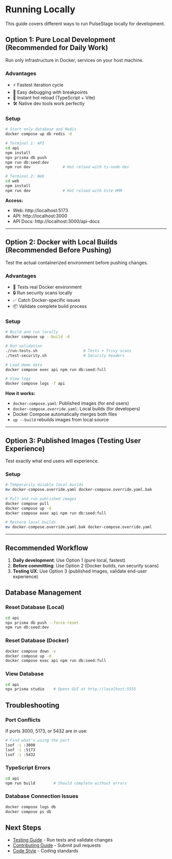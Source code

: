 # Running Locally

This guide covers different ways to run PulseStage locally for development.

## Option 1: Pure Local Development (Recommended for Daily Work)

Run only infrastructure in Docker, services on your host machine.

### Advantages
- ⚡ Fastest iteration cycle
- 🔧 Easy debugging with breakpoints
- 🔄 Instant hot reload (TypeScript + Vite)
- 🛠️ Native dev tools work perfectly

### Setup

```bash
# Start only database and Redis
docker compose up db redis -d

# Terminal 1: API
cd api
npm install
npx prisma db push
npm run db:seed:dev
npm run dev              # Hot reload with ts-node-dev

# Terminal 2: Web
cd web
npm install
npm run dev              # Hot reload with Vite HMR
```

**Access:**
- Web: http://localhost:5173
- API: http://localhost:3000
- API Docs: http://localhost:3000/api-docs

---

## Option 2: Docker with Local Builds (Recommended Before Pushing)

Test the actual containerized environment before pushing changes.

### Advantages
- 🐳 Tests real Docker environment
- 🔒 Run security scans locally
- ✅ Catch Docker-specific issues
- 📦 Validate complete build process

### Setup

```bash
# Build and run locally
docker compose up --build -d

# Run validation
./run-tests.sh                    # Tests + Trivy scans
./test-security.sh                # Security headers

# Load demo data
docker compose exec api npm run db:seed:full

# View logs
docker compose logs -f api
```

**How it works:**
- `docker-compose.yaml`: Published images (for end users)
- `docker-compose.override.yaml`: Local builds (for developers)
- Docker Compose automatically merges both files
- `up --build` rebuilds images from local source

---

## Option 3: Published Images (Testing User Experience)

Test exactly what end users will experience.

### Setup

```bash
# Temporarily disable local builds
mv docker-compose.override.yaml docker-compose.override.yaml.bak

# Pull and run published images
docker compose pull
docker compose up -d
docker compose exec api npm run db:seed:full

# Restore local builds
mv docker-compose.override.yaml.bak docker-compose.override.yaml
```

---

## Recommended Workflow

1. **Daily development**: Use Option 1 (pure local, fastest)
2. **Before committing**: Use Option 2 (Docker builds, run security scans)
3. **Testing UX**: Use Option 3 (published images, validate end-user experience)

## Database Management

### Reset Database (Local)
```bash
cd api
npx prisma db push --force-reset
npm run db:seed:dev
```

### Reset Database (Docker)
```bash
docker compose down -v
docker compose up -d
docker compose exec api npm run db:seed:full
```

### View Database
```bash
cd api
npx prisma studio    # Opens GUI at http://localhost:5555
```

## Troubleshooting

### Port Conflicts
If ports 3000, 5173, or 5432 are in use:

```bash
# Find what's using the port
lsof -i :3000
lsof -i :5173
lsof -i :5432
```

### TypeScript Errors
```bash
cd api
npm run build        # Should complete without errors
```

### Database Connection Issues
```bash
docker compose logs db
docker compose ps db
```

## Next Steps

- [Testing Guide](testing.md) - Run tests and validate changes
- [Contributing Guide](contributing.md) - Submit pull requests
- [Code Style](code-style.md) - Coding standards

